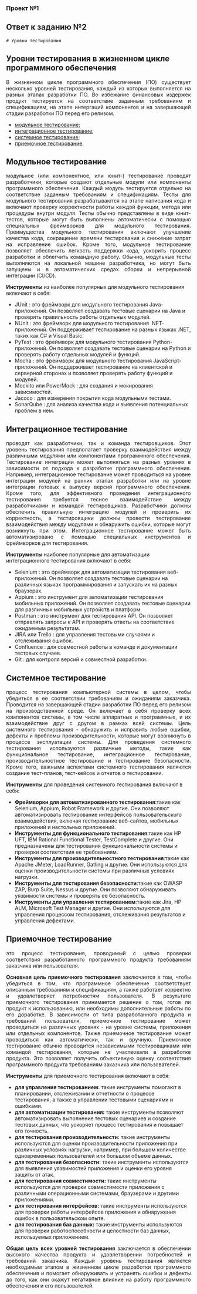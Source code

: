<h3>Проект №1</h3> 
<h2>Ответ к заданию №2</h2> 

`# Уровни тестирования`

<h2>Уровни тестирования в жизненном цикле программного обеспечения</h2>
<p align="justify">В жизненном цикле программного обеспечения (ПО) существует несколько уровней тестирования, каждый из которых выполняется на разных этапах разработки ПО. Во избежание финансовых издержек продукт тестируется на соответствие заданным требованиям и спецификациям, на этапе интергаций компонентов и на завершающей стадии разработки ПО перед его релизом.</p> 

- [модульное тестирование](#chapter-ii);
- [интеграционное тестирование](#chapter-i);
- [системное тестирование](#chapter-iii);
- [приемочное тестирование](#chapter-iiii).

<h2 id="chapter-ii">Модульное тестирование</h2>
<p align="justify">модульное (или компонентное, или юнит-) тестирование проводят разработчики, которые создают отдельные модули или компоненты программного обеспечения. Каждый модуль тестируется отдельно на соответствие заданным требованиям и спецификациям. Тесты для модульного тестирования разрабатываются на этапе написания кода и включают проверку корректности работы каждой функции, метода или процедуры внутри модуля. Тесты обычно представлены в виде юнит-тестов, которые могут быть выполнены автоматически с помощью специальных фреймворков для модульного тестирования. Преимущества модульного тестирования включают улучшение качества кода, сокращение времени тестирования и снижение затрат на исправление ошибок. Кроме того, модульное тестирование позволяет обеспечить легкость поддержки кода, ускорить процесс разработки и облегчить командную работу. Обычно, модульные тесты выполняются на локальной машине разработчика, но могут быть запущены и в автоматических средах сборки и непрерывной интеграции (CI/CD).</p>

</h3><strong>Инструменты</strong></h3> из наиболее популярных для модульного тестирования включают в себя:

- JUnit : это фреймворк для модульного тестирования Java-приложений. Он позволяет создавать тестовые сценарии на Java и проверять правильность работы отдельных модулей.
- NUnit : это фреймворк для модульного тестирования .NET-приложений. Он поддерживает тестирование на разных языках .NET, таких как C# и Visual Basic.
- PyTest : это фреймворк для модульного тестирования Python-приложений. Он позволяет создавать тестовые сценарии на Python и проверять работу отдельных модулей и функций.
- Mocha : это фреймворк для модульного тестирования JavaScript-приложений. Он поддерживает тестирование на клиентской и серверной сторонах и позволяет проверять работу функций и модулей.
- Mockito или PowerMock : для создания и мокирования зависимостей.
- Jacoco : для измерения покрытия кода модульными тестами.
- SonarQube : для анализа качества кода и выявления потенциальных проблем в нем.

<h2 id="chapter-i">Интеграционное тестирование</h2> 
<p align="justify">проводят как разработчики, так и команда тестировщиков. Этот уровень тестирования предполагает проверку взаимодействия между различными модулями или компонентами программного обеспечения. Тестирование интеграции может выполняться на разных уровнях в зависимости от подхода к разработке программного обеспечения. Например, интеграционное тестирование может проводиться на уровне интеграции модулей на ранних этапах разработки или на уровне интеграции готовых к выпуску версий программного обеспечения. Кроме того, для эффективного проведения интеграционного тестирования требуется тесное взаимодействие между разработчиками и командой тестировщиков. Разработчики должны обеспечить правильную интеграцию модулей и проверить их корректность, а тестировщики должны провести тестирование взаимодействия между модулями и обнаружить ошибки, которые могут возникнуть при этом. Интеграционное тестирование может быть автоматизировано с помощью специальных инструментов и фреймворков для тестирования.</p> 

</h3><strong>Инструменты</strong></h3> наиболее популярные для автоматизации интеграционного тестирования включают в себя:

- Selenium : это фреймворк для автоматизации тестирования веб-приложений. Он позволяет создавать тестовые сценарии на различных языках программирования и запускать их на разных браузерах.
- Appium : это инструмент для автоматизации тестирования мобильных приложений. Он позволяет создавать тестовые сценарии для различных мобильных устройств и платформ.
- Postman : это инструмент для тестирования API. Он позволяет отправлять запросы к API и проверять ответы на соответствие ожидаемым результатам.
- JIRA или Trello : для управления тестовыми случаями и отслеживания ошибок.
- Confluence : для совместной работы в команде и документации тестовых случаев. 
- Git : для контроля версий и совместной разработки. 

<h2 id="chapter-iii">Системное тестирование</h2> 
<p align="justify">процесс тестирования компьютерной системы в целом, чтобы убедиться в ее соответствии требованиям и ожиданиям заказчика. Проводится на завершающей стадии разработки ПО перед его релизом на производственной среде. Он включает в себя проверку всех компонентов системы, в том числе аппаратных и программных, и их взаимодействие друг с другом в рамках всей системы.
Цель системного тестирования - обнаружить и исправить любые ошибки, дефекты и проблемы производительности, которые могут возникнуть в процессе эксплуатации системы.
Для проведения системного тестирования используются различные методы, такие как функциональное тестирование, интеграционное тестирование, производительностное тестирование и тестирование безопасности. Кроме того, важными аспектами системного тестирования являются создание тест-планов, тест-кейсов и отчетов о тестировании.</p>

</h3><strong>Инструменты</strong></h3> для проведения системного тестирования включают в себя:

- **Фреймворки для автоматизированного тестирования**:такие как Selenium, Appium, Robot Framework и другие. Они позволяют автоматизировать тестирование интерфейсов пользовательского взаимодействия, включая тестирование веб-сайтов, мобильных приложений и настольных приложений.
- **Инструменты для функционального тестирования**:такие как HP UFT, IBM Rational Functional Tester, TestComplete и другие. Они предназначены для тестирования функциональности системы и проверки соответствия ее требованиям.
- **Инструменты для производительностного тестирования**:такие как Apache JMeter, LoadRunner, Gatling и другие. Они используются для оценки производительности системы при различных условиях нагрузки.
- **Инструменты для тестирования безопасности**:такие как OWASP ZAP, Burp Suite, Nessus и другие. Они позволяют обнаруживать уязвимости системы и проверять ее безопасность.
- **Инструменты для управления тестированием**:такие как Jira, HP ALM, Microsoft Test Manager и другие. Они используются для управления процессом тестирования, отслеживания результатов и управления дефектами.

<h2 id="chapter-iiii">Приемочное тестирование</h2>
<p align="justify">это процесс тестирования, проводимый с целью проверки соответствия разработанного программного продукта требованиям заказчика или пользователя.</p>
<p align="justify"><strong>Основная цель приемочного тестирования</strong> заключается в том, чтобы убедиться в том, что программное обеспечение соответствует описанным требованиям и спецификациям, а также работает корректно и удовлетворяет потребностям пользователя. В результате приемочного тестирования принимается решение о том, готов ли продукт к использованию, или необходимы дополнительные работы по его доработке. В зависимости от типа разработанного продукта и требований пользователя, приемочное тестирование может проводиться на различных уровнях - на уровне системы, приложения или отдельных компонентов. Также приемочное тестирование может проводиться как автоматически, так и вручную. Приемочное тестирование обычно проводится независимыми тестировщиками или командой тестирования, которые не участвовали в разработке продукта. Это позволяет получить объективную оценку соответствия программного продукта требованиям заказчика или пользователей.</p>

</h3><strong>Инструменты</strong></h3> для приемочного тестирования включают в себя:

- **для управления тестированием:** такие инструменты помогают в планировании, отслеживании и отчетности о процессе тестирования, а также в управлении тестовыми сценариями и ошибками.
- **для автоматизации тестирования:** такие инструменты позволяют автоматизировать выполнение тестовых сценариев и создание тестовых данных, что ускоряет процесс тестирования и повышает его точность.
- **для тестирования производительности:** такие инструменты используются для оценки производительности приложения при различных условиях нагрузки, например, при большом количестве одновременных пользователей или большом объеме данных.
- **для тестирования безопасности:** такие инструменты используются для выявления уязвимостей приложения и оценки его уровня защиты от атак.
- **для тестирования совместимости:** такие инструменты используются для проверки совместимости приложения с различными операционными системами, браузерами и другими приложениями.
- **для тестирования интерфейсов:** такие инструменты используются для проверки работы интерфейсов приложения и обнаружения ошибок в пользовательском опыте.
- **для тестирования баз данных:** такие инструменты используются для проверки работоспособности и целостности баз данных, используемых приложением.

<p align="justify"><strong>Общая цель всех уровней тестирования</strong> 
  заключается в обеспечении высокого качества продукта и удовлетворении потребностей и требований заказчика. Каждый уровень тестирования является необходимым этапом в жизненном цикле разработки программного обеспечения и помогает обнаруживать и устранять ошибки и дефекты до того, как они окажут негативное влияние на работу программного обеспечения и его пользователей.</p>
